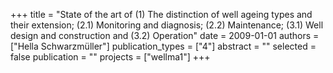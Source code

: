 +++
title = "State of the art of (1) The distinction of well ageing types and their extension; (2.1) Monitoring and diagnosis; (2.2) Maintenance; (3.1) Well design and construction and (3.2) Operation"
date = 2009-01-01
authors = ["Hella Schwarzmüller"]
publication_types = ["4"]
abstract = ""
selected = false
publication = ""
projects = ["wellma1"]
+++

